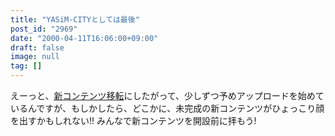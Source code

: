 ```yaml
---
title: "YASiM-CITYとしては最後"
post_id: "2969"
date: "2000-04-11T16:06:00+09:00"
draft: false
image: null
tag: []
---
```



えーっと、[新コンテンツ移転](/yasimcity-solo)にしたがって、少しずつ予めアップロードを始めているんですが、もしかしたら、どこかに、未完成の新コンテンツがひょっこり顔を出すかもしれない!! みんなで新コンテンツを開設前に拝もう!
